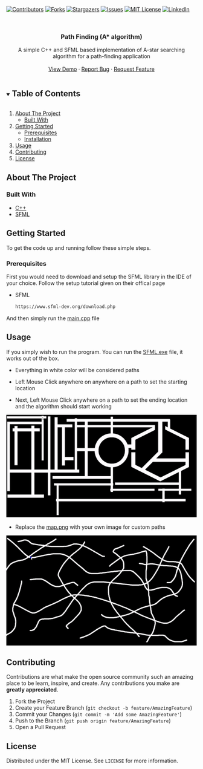 [![Contributors][contributors-shield]][contributors-url]
[![Forks][forks-shield]][forks-url]
[![Stargazers][stars-shield]][stars-url]
[![Issues][issues-shield]][issues-url]
[![MIT License][license-shield]][license-url]
[![LinkedIn][linkedin-shield]][linkedin-url]



<!-- PROJECT LOGO -->
<br />

  <h3 align="center">Path Finding (A* algorithm)</h3>

  <p align="center">
    A simple C++ and SFML based implementation of A-star searching algorithm for a path-finding application
    <br />
    <br />
    <a href="https://github.com/Cyna298/Path-Finding-A-star">View Demo</a>
    ·
    <a href="https://github.com/Cyna298/Path-Finding-A-star/issues">Report Bug</a>
    ·
    <a href="https://github.com/Cyna298/Path-Finding-A-star/issues">Request Feature</a>
  </p>
</p>



<!-- TABLE OF CONTENTS -->
<details open="open">
  <summary><h2 style="display: inline-block">Table of Contents</h2></summary>
  <ol>
    <li>
      <a href="#about-the-project">About The Project</a>
      <ul>
        <li><a href="#built-with">Built With</a></li>
      </ul>
    </li>
    <li>
      <a href="#getting-started">Getting Started</a>
      <ul>
        <li><a href="#prerequisites">Prerequisites</a></li>
        <li><a href="#installation">Installation</a></li>
      </ul>
    </li>
    <li><a href="#usage">Usage</a></li>
    <li><a href="#contributing">Contributing</a></li>
    <li><a href="#license">License</a></li>
    
  </ol>
</details>



<!-- ABOUT THE PROJECT -->
## About The Project




### Built With

* [C++](https://gcc.gnu.org/)
* [SFML](https://www.sfml-dev.org/)



<!-- GETTING STARTED -->
## Getting Started

To get the code up and running follow these simple steps.

### Prerequisites

First you would need to download and setup the SFML library in the IDE of your choice. Follow the setup tutorial given on their offical page
* SFML
  ```sh
  https://www.sfml-dev.org/download.php
  ```
And then simply run the [main.cpp](main.cpp) file



<!-- USAGE EXAMPLES -->
## Usage

If you simply wish to run the program. You can run the [SFML.exe](SFML.exe) file, it works out of the box.
* Everything in white color will be considered paths

* Left Mouse Click anywhere on anywhere on a path to set the starting location

* Next, Left Mouse Click anywhere on a path to set the ending location and the algorithm should start working 

![Demo](images/demo.gif)

* Replace the [map.png](map.png) with your own image for custom paths

![Custom](images/custom_map.gif)



<!-- CONTRIBUTING -->
## Contributing

Contributions are what make the open source community such an amazing place to be learn, inspire, and create. Any contributions you make are **greatly appreciated**.

1. Fork the Project
2. Create your Feature Branch (`git checkout -b feature/AmazingFeature`)
3. Commit your Changes (`git commit -m 'Add some AmazingFeature'`)
4. Push to the Branch (`git push origin feature/AmazingFeature`)
5. Open a Pull Request



<!-- LICENSE -->
## License

Distributed under the MIT License. See `LICENSE` for more information.









<!-- MARKDOWN LINKS & IMAGES -->
<!-- https://www.markdownguide.org/basic-syntax/#reference-style-links -->
[contributors-shield]: https://img.shields.io/github/contributors/Cyna298/Path-Finding-A-star.svg?style=for-the-badge
[contributors-url]: https://github.com/Cyna298/Path-Finding-A-star/graphs/contributors
[forks-shield]: https://img.shields.io/github/forks/Cyna298/Path-Finding-A-star.svg?style=for-the-badge
[forks-url]: https://github.com/Cyna298/Path-Finding-A-star/network/members
[stars-shield]: https://img.shields.io/github/stars/Cyna298/Path-Finding-A-star.svg?style=for-the-badge
[stars-url]: https://github.com/Cyna298/Path-Finding-A-star/stargazers
[issues-shield]: https://img.shields.io/github/issues/Cyna298/Path-Finding-A-star.svg?style=for-the-badge
[issues-url]: https://github.com/Cyna298/Path-Finding-A-star/issues
[license-shield]: https://img.shields.io/github/license/Cyna298/Path-Finding-A-star.svg?style=for-the-badge
[license-url]: https://github.com/Cyna298/Path-Finding-A-star/blob/master/LICENSE.txt
[linkedin-shield]: https://img.shields.io/badge/-LinkedIn-black.svg?style=for-the-badge&logo=linkedin&colorB=555
[linkedin-url]: https://linkedin.com/in/Cyna298
